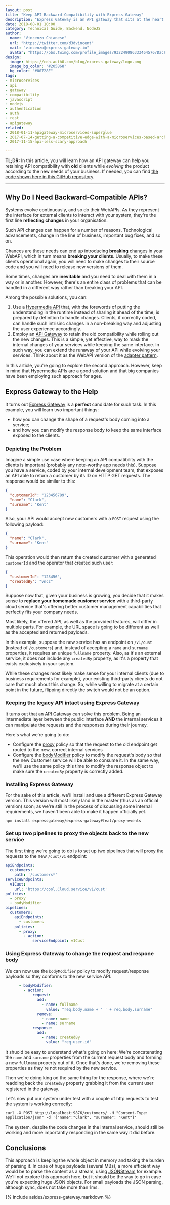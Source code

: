 ```yaml
---
layout: post
title: "Keep API Backward Compatibility with Express Gateway"
description: "Express Gateway is an API gateway that sits at the heart of any microservices architecture and that can help you keep your APIs backward compatible."
date: 2018-08-01 10:00
category: Technical Guide, Backend, NodeJS
author:
  name: "Vincenzo Chianese"
  url: "https://twitter.com/d3dvincent"
  mail: "vincenzo@express-gateway.io"
  avatar: "https://pbs.twimg.com/profile_images/932249086333464576/DacF9HCu_400x400.jpg"
design:
  image: https://cdn.auth0.com/blog/express-gateway/logo.png
  image_bg_color: "#205868"
  bg_color: "#00728E"
tags:
- microservices
- api
- gateway
- compatibility
- javascript
- nodejs
- authentication
- auth
- rest
- apigateway
related:
- 2018-01-11-apigateway-microservices-superglue
- 2017-07-14-getting-a-competitive-edge-with-a-microservices-based-architecture
- 2017-11-15-api-less-scary-approach

---
```


**TL;DR:** In this article, you will learn how an API gateway can help you retaining API compatibility with **old** clients while _evolving_ the product according to the new needs of your business. If needed, you can find [the code shown here in this GitHub repository](https://github.com/XVincentX/apigateway-playground/tree/gateway-request-response-modification).

---

## Why Do I Need Backward-Compatible APIs?

Systems evolve continuously, and so do their WebAPIs. As they represent the interface for external clients to interact with your system, they're the first line **reflecting changes** in your organisation.

Such API changes can happen for a number of reasons. Technological advancements, change in the line of business, important bug fixes, and so on.

Chances are these needs can end up introducing **breaking** changes in your WebAPI, which in turn means **breaking your clients**. Usually, to make these clients operational again, you will need to make changes to their source code and you will need to release new versions of them.

Some times, changes are **inevitable** and you need to deal with them in a way or in another. However, there's an entire class of problems that can be handled in a different way rather than breaking your API.

Among the possible solutions, you can:

1. Use a [Hypermedia API](https://medium.com/unexpected-token/how-your-api-could-benefit-from-hypermedia-b62780771ccb) that, with the forewords of putting the understanding in the runtime instead of sharing it ahead of the time, is prepared by definition to handle changes. Clients, if correctly coded, can handle such intrisinc changes in a non-breaking way and adjusting the user experience accordingly.
2. Employ an [API Gateway][express-gateway] to retain the old compatibility while rolling out the new changes. This is a simple, yet effective, way to mask the internal changes of your services while keeping the same interface. In such way, you can extend the runaway of your API while evolving your services. Think about it as the WebAPI version of the [adapter pattern](https://en.wikipedia.org/wiki/Adapter_pattern).

In this article, you're going to explore the second approach. However, keep in mind that Hypermedia APIs are a good solution and that big companies have been employing such approach for ages.

## Express Gateway to the Help

It turns out [Express Gateway][express-gateway] is a **perfect** candidate for such task. In this example, you will learn two important things:

- how you can change the shape of a request's body coming into a service;
- and how you can modify the response body to keep the same interface exposed to the clients.

### Depicting the Problem

Imagine a simple use case where keeping an API compatibility with the clients is important (probably any note-worthy app needs this). Suppose you have a service, coded by your internal development team, that exposes an API able to return a customer by its ID on HTTP GET requests. The response would be similar to this:

```json
{
  "customerId": "123456789",
  "name": "Clark",
  "surname": "Kent"
}
```

Also, your API would accept new customers with a `POST` request using the following payload:

```json
{
  "name": "Clark",
  "surname": "Kent"
}
```

This operation would then return the created customer with a generated `customerId` and the operator that created such user:

```json
{
  "customerId": "123456",
  "createdBy": "vncz"
}
```

Suppose now that, given your business is growing, you decide that it makes sense to **replace your homemade customer service** with a third-party cloud service that's offering better customer management capabilities that perfectly fits your company needs.

Most likely, the offered API, as well as the provided features, will differ in multiple parts. For example, the URL space is going to be different as well as the accepted and returned payloads.

In this example, suppose the new service has an endpoint on `/v1/cust` (instead of `/customers`) and, instead of accepting a `name` and `surname` properties, it requires an unique `fullname` property. Also, as it's an external service, it does not include any `createdBy` property, as it's a property that exists exclusively in your system.

While these changes most likely make sense for your internal clients (due to business requirements for example), your existing third-party clients do not care that much about this change. So, while willing to migrate at a certain point in the future, flipping directly the switch would not be an option.

### Keeping the legacy API intact using Express Gateway

It turns out that an [API Gateway][express-gateway] can solve this problem. Being an intermediate layer between the public interface **AND** the internal services it can manipulate the requests and the responses during their journey.

Here's what we're going to do:

- Configure the [proxy][proxy] policy so that the request to the old endpoint get routed to the new, correct internal services
- Configure the [bodyModifier][bodyModifier] policy to modify the request's body so that the new Customer service will be able to consume it. In the same way, we'll use the same policy this time to modify the response object to make sure the `createdBy` property is correctly added.

### Installing Express Gateway

For the sake of this article, we'll install and use a different Express Gateway version. This version will most likely land in the master (thus as an official version) soon; as we're still in the process of discussing some internal requirements, we haven't been able to make it happen officially yet.

`npm install expressgateway/express-gateway#feat/proxy-events`

### Set up two pipelines to proxy the objects back to the new service

The first thing we're going to do is to set up two pipelines that will proxy the requests to the new `/cust/v1` endpoint:

```yaml
apiEndpoints:
  customers:
    path: '/customers*'
serviceEndpoints:
  v1Cust:
    url: 'https://cool.Cloud.service/v1/cust'
policies:
  - proxy
  - bodyModifier
pipelines:
  customers:
    apiEndpoints:
      - customers
    policies:
      - proxy:
        - action:
            serviceEndpoint: v1Cust
```

### Using Express Gateway to change the request and respone body

We can now use the `bodyModifier` policy to modify request/response payloads so they conforms to the new service API.

```yaml
      - bodyModifier:
        - action:
            request:
              add:
                - name: fullname
                  value: "req.body.name + ' ' + req.body.surname"
              remove:
                - name: name
                - name: surname
            response:
              add:
                - name: createdBy
                  value: "req.user.id"
```

It shuold be easy to understand what's going on here: We're concatenating the `name` and `surname` properties from the current request body and forming a new `fullname` property out of it. Once that's done, we're removing these properties as they're not required by the new service.

Then we're doing king od the same thing for the response, where we're readding back the `createdBy` property grabbing it from the current user registered in the gateway.

Let's now put our system under test with a couple of http requests to test the system is working correctly:

`curl -X POST http://localhost:9876/customers/ -H "Content-Type: application/json" -d '{"name":"Clark", "surname": "Kent"}'`

The system, despite the code changes in the internal service, should still be working and more importantly responding in the same way it did before.

## Conclusions

This approach is keeping the whole object in memory and taking the burden of parsing it. In case of huge payloads (several MBs), a more efficient way would be to parse the content as a stream, using [JSONStream](https://github.com/dominictarr/JSONStream) for example. We'll not explore this approach here, but it should be the way to go in case you're expecting huge JSON objects. For small payloads the JSON parsing, although sync, does not take more than 1ms.

{% include asides/express-gateway.markdown %}

[express-gateway]: https://express-gateway.io
[proxy]: https://express-gateway.io/docs/policies/proxy
[bodyModifier]: https://express-gateway.io/docs/policies/bodyModifier
